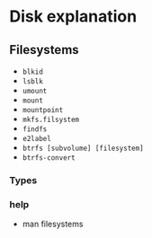 # Disk explanation

## Filesystems
- `blkid`
- `lsblk`
- `umount`
- `mount`
- `mountpoint`
- `mkfs.filsystem`
- `findfs`
- `e2label`
- `btrfs [subvolume] [filesystem]`
- `btrfs-convert`

### Types


### help
- man filesystems
